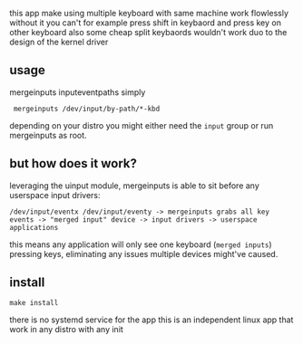 

this app make using multiple keyboard with same machine work flowlessly 
without it you can't for example press shift in keybaord and press key on other keyboard 
also some cheap split keybaords wouldn't work duo to the design of the kernel driver

## usage

mergeinputs inputeventpaths
simply
```plain
 mergeinputs /dev/input/by-path/*-kbd
```

depending on your distro you might either need the `input` group or run mergeinputs as root.

## but how does it work?

leveraging the uinput module, mergeinputs is able to sit before any userspace input drivers:

`/dev/input/eventx /dev/input/eventy -> mergeinputs grabs all key events -> "merged input" device -> input drivers -> userspace applications`

this means any application will only see one keyboard (`merged inputs`) pressing keys, eliminating any issues multiple devices might've caused.

## install

`make install`

there is no systemd service for the app this is an independent linux app that work in any distro with any init 
